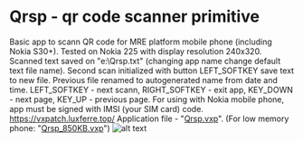 # Qrsp - qr code scanner primitive
Basic app to scann QR code for MRE platform mobile phone (including Nokia S30+). Tested on Nokia 225 with display resolution 240x320.
Scanned text saved on "e:\Qrsp.txt" (changing app name change default text file name). Second scan initialized with button LEFT_SOFTKEY save text to new file. Previous file renamed to autogenerated name from date and time. LEFT_SOFTKEY - next scann, RIGHT_SOFTKEY - exit app, KEY_DOWN - next page, KEY_UP - previous page. For using with Nokia mobile phone, app must be signed with IMSI (your SIM card) code.
https://vxpatch.luxferre.top/
Application file - "[Qrsp.vxp](https://github.com/RDZDX/qrsp/blob/main/Qrsp.vxp?raw=true)". (For low memory phone: "[Qrsp_850KB.vxp](https://github.com/RDZDX/qrsp/blob/main/Qrsp_850KB.vxp?raw=true)")
![alt text](https://rdzdx.github.io/qrsp/picture.jpg)
